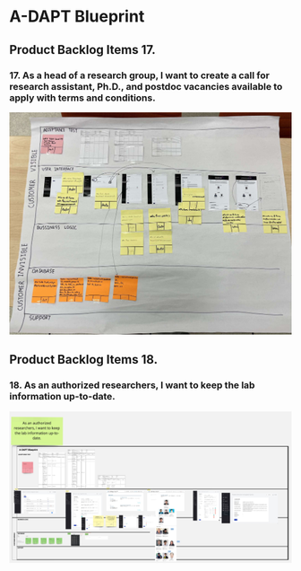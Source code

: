 # A-DAPT Blueprint

## Product Backlog Items 17.
### 17. As a head of a research group, I want to create a call for research assistant, Ph.D., and postdoc vacancies available to apply with terms and conditions.

![A-DAPT Blueprint Product Backlog Items : 17](images/A_DAPT_Blueprint_card17.jpg)

## Product Backlog Items 18.
### 18. As an authorized researchers, I want to keep the lab information up-to-date.

![A-DAPT Blueprint Product Backlog Items : 18](images/A_DAPT_Blueprint_card18.jpg)
